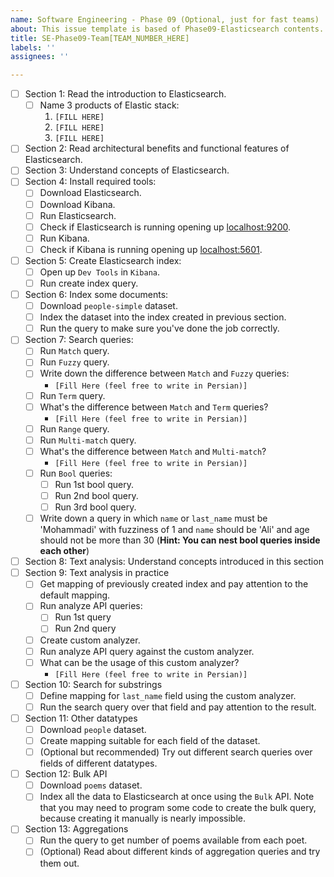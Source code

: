 ```yaml
---
name: Software Engineering - Phase 09 (Optional, just for fast teams)
about: This issue template is based of Phase09-Elasticsearch contents.
title: SE-Phase09-Team[TEAM_NUMBER_HERE]
labels: ''
assignees: ''

---
```


- [ ] Section 1: Read the introduction to Elasticsearch.
    - [ ] Name 3 products of Elastic stack:
        1. `[FILL HERE]`
        1. `[FILL HERE]`
        1. `[FILL HERE]`
- [ ] Section 2: Read architectural benefits and functional features of Elasticsearch.
- [ ] Section 3: Understand concepts of Elasticsearch.
- [ ] Section 4: Install required tools:
    - [ ] Download Elasticsearch.
    - [ ] Download Kibana.
    - [ ] Run Elasticsearch.
    - [ ] Check if Elasticsearch is running opening up [localhost:9200](localhost:9200).
    - [ ] Run Kibana.
    - [ ] Check if Kibana is running opening up [localhost:5601](localhost:5601).
- [ ] Section 5: Create Elasticsearch index:
    - [ ] Open up `Dev Tools` in `Kibana`.
    - [ ] Run create index query.
- [ ] Section 6: Index some documents:
    - [ ] Download `people-simple` dataset.
    - [ ] Index the dataset into the index created in previous section.
    - [ ] Run the query to make sure you've done the job correctly.
- [ ] Section 7: Search queries:
    - [ ] Run `Match` query.
    - [ ] Run `Fuzzy` query.
    - [ ] Write down the difference between `Match` and `Fuzzy` queries:
        - `[Fill Here (feel free to write in Persian)]`
    - [ ] Run `Term` query.
    - [ ] What's the difference between `Match` and `Term` queries?
        - `[Fill Here (feel free to write in Persian)]`
    - [ ] Run `Range` query.
    - [ ] Run `Multi-match` query.
    - [ ] What's the difference between `Match` and `Multi-match`?
        - `[Fill Here (feel free to write in Persian)]`
    - [ ] Run `Bool` queries:
        - [ ] Run 1st bool query.
        - [ ] Run 2nd bool query.
        - [ ] Run 3rd bool query.
    - [ ] Write down a query in which `name` or `last_name` must be 'Mohammadi' with fuzziness of 1 and `name` should be 'Ali' and age should not be more than 30 (**Hint: You can nest bool queries inside each other**)
- [ ] Section 8: Text analysis: Understand concepts introduced in this section
- [ ] Section 9: Text analysis in practice
    - [ ] Get mapping of previously created index and pay attention to the default mapping.
    - [ ] Run analyze API queries:
        - [ ] Run 1st query
        - [ ] Run 2nd query
    - [ ] Create custom analyzer.
    - [ ] Run analyze API query against the custom analyzer.
    - [ ] What can be the usage of this custom analyzer?
        - `[Fill Here (feel free to write in Persian)]`
- [ ] Section 10: Search for substrings
    - [ ] Define mapping for `last_name` field using the custom analyzer.
    - [ ] Run the search query over that field and pay attention to the result.
- [ ] Section 11: Other datatypes
    - [ ] Download `people` dataset.
    - [ ] Create mapping suitable for each field of the dataset.
    - [ ] (Optional but recommended) Try out different search queries over fields of different datatypes.
- [ ] Section 12: Bulk API
    - [ ] Download `poems` dataset.
    - [ ] Index all the data to Elasticsearch at once using the `Bulk` API. Note that you may need to program some code to create the bulk query, because creating it manually is nearly impossible.
- [ ] Section 13: Aggregations
    - [ ] Run the query to get number of poems available from each poet.
    - [ ] (Optional) Read about different kinds of aggregation queries and try them out.
